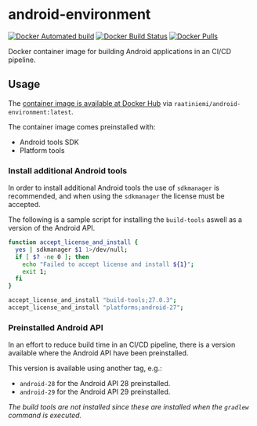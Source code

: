 # android-environment

[![Docker Automated build](https://img.shields.io/docker/automated/raatiniemi/android-environment.svg)](https://hub.docker.com/r/raatiniemi/android-environment/)
[![Docker Build Status](https://img.shields.io/docker/build/raatiniemi/android-environment.svg)](https://hub.docker.com/r/raatiniemi/android-environment/)
[![Docker Pulls](https://img.shields.io/docker/pulls/raatiniemi/android-environment.svg)](https://hub.docker.com/r/raatiniemi/android-environment/)

Docker container image for building Android applications in an CI/CD pipeline.

## Usage

The [container image is available at Docker Hub](https://hub.docker.com/r/raatiniemi/android-environment/)
via `raatiniemi/android-environment:latest`.

The container image comes preinstalled with:

* Android tools SDK
* Platform tools

### Install additional Android tools

In order to install additional Android tools the use of `sdkmanager` is
recommended, and when using the `sdkmanager` the license must be accepted.

The following is a sample script for installing the `build-tools` aswell as a
version of the Android API.

```bash
function accept_license_and_install {
  yes | sdkmanager $1 1>/dev/null;
  if [ $? -ne 0 ]; then
    echo "Failed to accept license and install ${1}";
    exit 1;
  fi
}

accept_license_and_install "build-tools;27.0.3";
accept_license_and_install "platforms;android-27";
```

### Preinstalled Android API

In an effort to reduce build time in an CI/CD pipeline, there is a version
available where the Android API have been preinstalled.

This version is available using another tag, e.g.:

* `android-28` for the Android API 28 preinstalled.
* `android-29` for the Android API 29 preinstalled.

*The build tools are not installed since these are installed when the
`gradlew` command is executed.*
